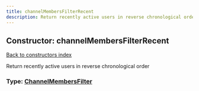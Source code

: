```yaml
---
title: channelMembersFilterRecent
description: Return recently active users in reverse chronological order
---
```

## Constructor: channelMembersFilterRecent  
[Back to constructors index](index.md)



Return recently active users in reverse chronological order




### Type: [ChannelMembersFilter](../types/ChannelMembersFilter.md)


